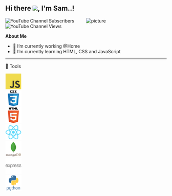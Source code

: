  Hi there <img src="https://raw.githubusercontent.com/MartinHeinz/MartinHeinz/master/wave.gif" width="30px">, I'm Sam..! 
---



  <div>
    <img src="https://user-images.githubusercontent.com/74038190/225813708-98b745f2-7d22-48cf-9150-083f1b00d6c9.gif" alt="picture" width="50%" align="right" />
    </div>




  <img alt="YouTube Channel Subscribers" src="https://img.shields.io/youtube/channel/subscribers/UCMEAZUKrw_B23PypVM7MdlA"> <img alt="YouTube Channel Views"   src="https://img.shields.io/youtube/channel/views/UCMEAZUKrw_B23PypVM7MdlA">


   **About Me**




   
  - 🔭 I’m currently working @Home
  - 🌱 I’m currently learning HTML, CSS and JavaScript





   

---
🧰 Tools

<div style=" width: 50px; ">
<img src="https://github.com/devicons/devicon/blob/master/icons/javascript/javascript-original.svg" alt="JavaScript logo" width="50px" hight="50px" /> 
<img src="https://github.com/devicons/devicon/blob/master/icons/css3/css3-original-wordmark.svg" alt="CSS logo" width="50px" hight="50px" /> 
<img src="https://github.com/devicons/devicon/blob/master/icons/html5/html5-original-wordmark.svg" alt="HTML logo" width="50px" hight="50px" />
<img src="https://github.com/devicons/devicon/blob/master/icons/react/react-original.svg" alt="React logo" width="50px" hight="50px" /> 
<img src="https://github.com/devicons/devicon/blob/master/icons/mongodb/mongodb-original-wordmark.svg" alt="Mongodb logo" width="50px" hight="50px" /> 
<img src="https://github.com/devicons/devicon/blob/master/icons/express/express-original-wordmark.svg" alt="Express logo" width="50px" hight="50px" /> 
<img src="https://github.com/devicons/devicon/blob/master/icons/python/python-original-wordmark.svg" alt="Python logo" width="50px" hight="50px" /> <br>
</div>

<!--
![Sam's GitHub stats](https://github-readme-stats.vercel.app/api?username=sama&theme=dark&show_icons=true)


**sameera474/sameera474** is a ✨ _special_ ✨ repository because its `README.md` (this file) appears on your GitHub profile.

Here are some ideas to get you started:

- 🔭 I’m currently working on ...
- 🌱 I’m currently learning ...
- 👯 I’m looking to collaborate on ...
- 🤔 I’m looking for help with ...
- 💬 Ask me about ...
- 📫 How to reach me: ...
- 😄 Pronouns: ...
- ⚡ Fun fact: ...
-->
